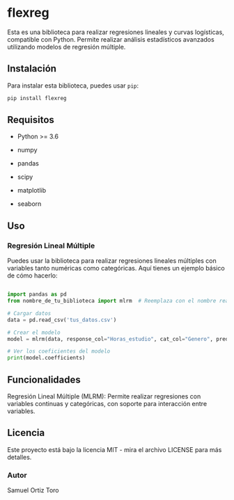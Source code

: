 # flexreg

Esta es una biblioteca para realizar regresiones lineales y curvas logísticas, compatible con Python. Permite realizar análisis estadísticos avanzados utilizando modelos de regresión múltiple.

## Instalación

Para instalar esta biblioteca, puedes usar `pip`:

```bash
pip install flexreg
```
## Requisitos
- Python >= 3.6

- numpy

- pandas

- scipy

- matplotlib

- seaborn

## Uso
### Regresión Lineal Múltiple
Puedes usar la biblioteca para realizar regresiones lineales múltiples con variables tanto numéricas como categóricas. Aquí tienes un ejemplo básico de cómo hacerlo:
```python

import pandas as pd
from nombre_de_tu_biblioteca import mlrm  # Reemplaza con el nombre real de tu biblioteca

# Cargar datos
data = pd.read_csv('tus_datos.csv')

# Crear el modelo
model = mlrm(data, response_col="Horas_estudio", cat_col="Genero", predictor_cols=["Edad"])

# Ver los coeficientes del modelo
print(model.coefficients)
```

## Funcionalidades
Regresión Lineal Múltiple (MLRM): Permite realizar regresiones con variables continuas y categóricas, con soporte para interacción entre variables.

## Licencia
Este proyecto está bajo la licencia MIT - mira el archivo LICENSE para más detalles.

### Autor
Samuel Ortiz Toro
